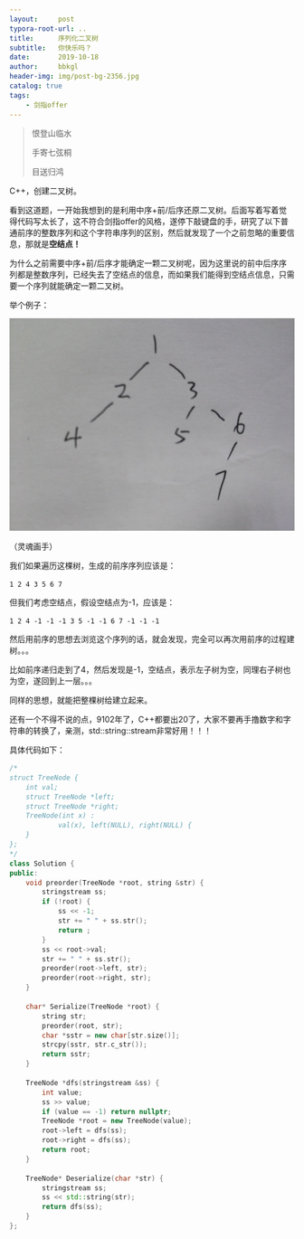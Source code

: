 ```yaml
---
layout:     post
typora-root-url: ..
title:      序列化二叉树
subtitle:   你快乐吗？
date:       2019-10-18
author:     bbkgl
header-img: img/post-bg-2356.jpg
catalog: true
tags:
    - 剑指offer
---
```


>恨登山临水
>
>手寄七弦桐
>
>目送归鸿

C++，创建二叉树。

看到这道题，一开始我想到的是利用中序+前/后序还原二叉树。后面写着写着觉得代码写太长了，这不符合剑指offer的风格，遂停下敲键盘的手，研究了以下普通前序的整数序列和这个字符串序列的区别，然后就发现了一个之前忽略的重要信息，那就是**空结点！**

为什么之前需要中序+前/后序才能确定一颗二叉树呢，因为这里说的前中后序序列都是整数序列，已经失去了空结点的信息，而如果我们能得到空结点信息，只需要一个序列就能确定一颗二叉树。

举个例子：

![H4aaa40f8032241bbb95c5dea196714f21](/cloud_img/H4aaa40f8032241bbb95c5dea196714f21.jpg)

（灵魂画手）

我们如果遍历这棵树，生成的前序序列应该是：

`1 2 4 3 5 6 7`

但我们考虑空结点，假设空结点为-1，应该是：

`1 2 4 -1 -1 -1 3 5 -1 -1 6 7 -1 -1 -1`

然后用前序的思想去浏览这个序列的话，就会发现，完全可以再次用前序的过程建树。。。

比如前序递归走到了4，然后发现是-1，空结点，表示左子树为空，同理右子树也为空，遂回到上一层。。。

同样的思想，就能把整棵树给建立起来。

还有一个不得不说的点，9102年了，C++都要出20了，大家不要再手撸数字和字符串的转换了，亲测，std::string::stream非常好用！！！

具体代码如下：

```cpp
/*
struct TreeNode {
    int val;
    struct TreeNode *left;
    struct TreeNode *right;
    TreeNode(int x) :
            val(x), left(NULL), right(NULL) {
    }
};
*/
class Solution {
public:
    void preorder(TreeNode *root, string &str) {
        stringstream ss;
        if (!root) {
            ss << -1;
            str += " " + ss.str();
            return ;
        }
        ss << root->val;
        str += " " + ss.str();
        preorder(root->left, str);
        preorder(root->right, str);
    }
    
    char* Serialize(TreeNode *root) {    
        string str;
        preorder(root, str);
        char *sstr = new char[str.size()];
        strcpy(sstr, str.c_str());
        return sstr;
    }
    
    TreeNode *dfs(stringstream &ss) {
        int value;
        ss >> value;
        if (value == -1) return nullptr;
        TreeNode *root = new TreeNode(value);
        root->left = dfs(ss);
        root->right = dfs(ss);
        return root;
    }
    
    TreeNode* Deserialize(char *str) {
        stringstream ss;
        ss << std::string(str);
        return dfs(ss);
    }
};
```


